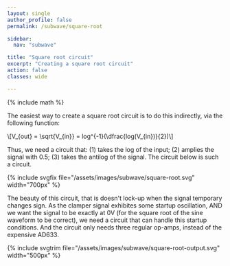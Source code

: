 ```yaml
---
layout: single
author_profile: false
permalink: /subwave/square-root

sidebar:
  nav: "subwave"

title: "Square root circuit"
excerpt: "Creating a square root circuit"
action: false
classes: wide

---
```

{% include math %}

The easiest way to create a square root circuit is to do this indirectly, via the following function:

\\[V_{out} = \sqrt{V_{in}} = log^{-1}(\dfrac{log(V_{in})}{2})\\]

Thus, we need a circuit that: (1) takes the log of the input; (2) amplies the signal with 0.5; (3) takes the antilog of the signal. The circuit below is such a circuit.

{% include svgfix file="/assets/images/subwave/square-root.svg" width="700px" %}

The beauty of this circuit, that is doesn't lock-up when the signal temporary changes sign. As the clamper signal exhibites some startup oscillation, AND we want the signal to be exactly at 0V (for the square root of the sine waveform to be correct), we need a circuit that can handle this startup conditions. And the circuit only needs three regular op-amps, instead of the expensive AD633.

{% include svgtrim file="/assets/images/subwave/square-root-output.svg" width="500px" %}
